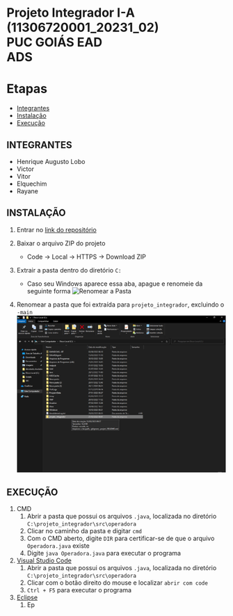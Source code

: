 Projeto Integrador I-A (11306720001_20231_02)  
PUC GOIÁS EAD  
ADS   
=======================================

# Etapas
  - [Integrantes](https://github.com/Henrique-182/projeto_integrador#integrantes)
  - [Instalação](https://github.com/Henrique-182/projeto_integrador#instala%C3%A7%C3%A3o)
  - [Execução](https://github.com/Henrique-182/projeto_integrador#execu%C3%A7%C3%A3o)

## INTEGRANTES
  - Henrique Augusto Lobo
  - Victor
  - Vitor
  - Elquechim
  - Rayane

## INSTALAÇÃO
  1. Entrar no [link do repositório](https://github.com/Henrique-182/projeto_integrador)
  
  2. Baixar o arquivo ZIP do projeto
      * Code -> Local -> HTTPS -> Download ZIP
      
  3. Extrair a pasta dentro do diretório `C:`
      * Caso seu Windows aparece essa aba, apague e renomeie da seguinte forma
      ![Renomear a Pasta](https://)      
  
  4. Renomear a pasta que foi extraída para `projeto_integrador`, excluindo o `-main`
  ![Renomear a Pasta](https://raw.githubusercontent.com/Henrique-182/projeto_integrador/main/images/instalacao3.png)

## EXECUÇÃO
  1. CMD
      1. Abrir a pasta que possui os arquivos `.java`, localizada no diretório `C:\projeto_integrador\src\operadora`
      2. Clicar no caminho da pasta e digitar `cmd`
      3. Com o CMD aberto, digite `DIR` para certificar-se de que o arquivo `Operadora.java` existe
      4. Digite `java Operadora.java` para executar o programa
  2. [Visual Studio Code](https://code.visualstudio.com/)
      1. Abrir a pasta que possui os arquivos `.java`, localizada no diretório `C:\projeto_integrador\src\operadora`
      2. Clicar com o botão direito do mouse e localizar `abrir com code`
      3. `Ctrl + F5` para executar o programa
  3. [Eclipse](https://www.eclipse.org/)
      1. Ep
  
